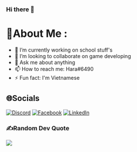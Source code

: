 ### Hi there 👋

# 💫About Me :
- 🔭 I’m currently working on school stuff's
- 👯 I’m looking to collaborate on game developing
- 💬 Ask me about anything
- 📫 How to reach me: Hara#6490 
- ⚡ Fun fact: I'm Vietnamese 

## 🌐Socials
[![Discord](https://img.shields.io/badge/Discord-%237289DA.svg?logo=discord&logoColor=white)](Hara#6490) [![Facebook](https://img.shields.io/badge/Facebook-%231877F2.svg?logo=Facebook&logoColor=white)](https://facebook.com/duy.khanh109/) [![LinkedIn](https://img.shields.io/badge/LinkedIn-%230077B5.svg?logo=linkedin&logoColor=white)](https://www.linkedin.com/in/hoàng-khánh-duy-b3a0a9233/) 



### ✍️Random Dev Quote
![](https://quotes-github-readme.vercel.app/api?type=horizontal&theme=gruvbox)



